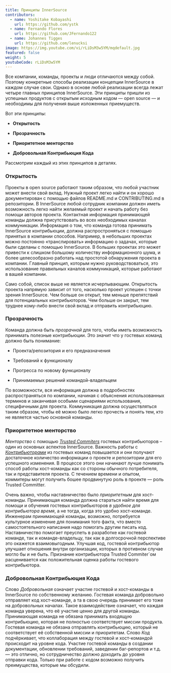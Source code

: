 ```yaml
---
title: Принципы InnerSource
contributors:
  - name: Yoshitake Kobayashi
    url: https://github.com/ystk
  - name: Fernando Flores
    url: https://github.com/JFernando122
  - name: Johannes Tigges
    url: https://github.com/lenucksi
image: https://img.youtube.com/vi/rLiDsM3w5YM/mqdefault.jpg
featured: false
weight: 5
youtubeCode: rLiDsM3w5YM
---
```

<div class="paragraph">
<p>Все компании, команды, проекты и люди отличаются между собой.
Поэтому конкретные способы реализации концепции InnerSource в каждом случае свои.
Однако в основе любой реализации всегда лежат четыре главных принципов InnerSource.
Эти принципы пришли из успешных продуктов с открытым исходным кодом — open source — и необходимы для получения выше изложенных приемуществ.</p>
</div>
<div class="paragraph">
<p>Вот эти принципы:</p>
</div>
<div class="ulist">
<ul>
<li>
<p><strong>Открытость</strong></p>
</li>
<li>
<p><strong>Прозрачность</strong></p>
</li>
<li>
<p><strong>Приоритетное менторство</strong></p>
</li>
<li>
<p><strong>Добровольная Контрибьюция Кода</strong></p>
</li>
</ul>
</div>
<div class="paragraph">
<p>Рассмотрим каждый из этих принципов в деталях.</p>
</div>
<div class="sect2">
<h3 id="_открытость">Открытость</h3>
<div class="paragraph">
<p>Проекты в open source работают таким образом, что любой участник может внести свой вклад.
Нужный проект легко найти и он хорошо документирован с помощью файлов README.md и CONTRIBUTING.md в репозитории.
В InnerSource любой сотрудник компании должен иметь возможность легко найти желаемый проект и начать работу без помощи авторов проекта.
Контактная информация принимающей команды должна присутствовать во всех необходимых каналах коммуникации.
Информация о том, что команда готова принимать InnerSource контрибьюции, должна распростроняться с помощью принятых в компании способов.
Например, в небольших проектах можно постоянно «транслировать» информацию о задачах, которые были сделаны с помощью InnerSource.
В больших проектах это может привести к слишком большому количеству информационного шума, и более целесообразно работать над простотой обнаружения проекта в компании.
Главный принцип, которым нужно руководствоваться, это использование правильных каналов коммуникаций, которые работают в вашей компании.</p>
</div>
<div class="paragraph">
<p>Само собой, список выше не является исчерпывающим.
Открытость проекта напрямую зависит от того, насколько проект успешен с точки зрения InnerSource.
Чем больше он открыт, тем меньше препятствий для потенциальных контрибьюторов.
Чем больше он закрыт, тем труднее кому-либо внести свой вклад и отправить контрибьюцию.</p>
</div>
</div>
<div class="sect2">
<h3 id="_прозрачность">Прозрачность</h3>
<div class="paragraph">
<p>Команда должна быть <em>прозрачной</em> для того, чтобы иметь возможность принимать полезные контрибьюции.
Это значит что у гостевых команд должно быть понимание:</p>
</div>
<div class="ulist">
<ul>
<li>
<p>Проекта/репозитория и его предназначения</p>
</li>
<li>
<p>Требований к функционалу</p>
</li>
<li>
<p>Прогресса по новому функционалу</p>
</li>
<li>
<p>Принимаемых решений командой-владельцем</p>
</li>
</ul>
</div>
<div class="paragraph">
<p>По возможности, вся информация должна в подробностях распространяться по компании, начиная с объяснения использованных терминов и заканчивая особыми сценариями использования, специфичными для проекта.
Коммуникация должна осуществляться таким образом, чтобы её можно было легко прочесть и понять тем, кто не является частью основной команды.</p>
</div>
</div>
<div class="sect2">
<h3 id="_приоритетное_менторство">Приоритетное менторство</h3>
<div class="paragraph">
<p><em>Менторство</em> с помощью <a href="https://innersourcecommons.org/learn/learning-path/trusted-committer"><em>Trusted Commiters</em></a> гостевых контрибьюторов – один из основных аспектов InnerSource.
Важность работы с <a href="https://innersourcecommons.org/learn/learning-path/contributor"><em>Контрибьюторами</em></a> из гостевых команд повышается и они получают достаточное количество информации о проекте и репозитории для его успешного изменения.
В процессе этого они начинают лучше понимать способ работы хост-команды как со стороны обычного потребителя, так и представителя проекта.
С течением времени и опытом, коммитеры могут получить бошее продвинутую роль в проекте — роль Trusted Committer.</p>
</div>
<div class="paragraph">
<p>Очень важно, чтобы наставничество было <em>приоритетным</em> для хост-команды. Принимающая команда должна стараться найти время для помощи и обучения гостевых контрибьюторов <em>в удобное для контрибьютора время</em>, а не тогда, когда это удобно хост-команде.
Инженерам принимающей команды, возможно, потребуется культурное изменение для понимания того факта, что вместо самостоятельного написания надо помогать другим писать код.
Наставничество помогает преуспеть в разработке как гостевой команде, так и команде-владельцу, так как в долгосрочной перспективе это окажется взаимовыгодным. Улучшая код, гостевой контрибьютор улучшает отношения внутри организации, которых в противном случае могло бы и не быть.
Признание контрибьютора Trusted Commiter`ом расценивается как положительная оценка работы гостевого контрибьютора.</p>
</div>
</div>
<div class="sect2">
<h3 id="_добровольная_контрибьюция_кода">Добровольная Контрибьюция Кода</h3>
<div class="paragraph">
<p>Слово <em>Добровольная</em> означает участие гостевой и хост-команды в InnerSource по собственному желанию.
Гостевая команда добровольно отправляет код хост-команде, а та в свою очередь принимает его тоже на добровольных началах.
Такое взаимодействие означает, что каждая команда уверена, что её участие ценно для другой команды.
Принимающая команда не обязана принимать входящую контрибьюцию, которая не полностью соответствует миссии продукта.
Гостевая команда не обязана отправлять контрибьюцию, который не соответствует её собственной миссии и приоритетам.
Слово <em>Код</em> подчёркивает, что коллаборация между гостевой и хост-командой происходит на уровне кода.
Участие гостевой команды в создании документации, обновлении требований, заведении баг-репортов и т.д. — это отлично, но сотрудничество должно доходить до уровня отправки кода. Только при работе с кодом возможно получить преимущества, которые мы обсудили.</p>
</div>
</div>
<!--- This file autogenerated from https://github.com/InnerSourceCommons/InnerSourceLearningPath/blob/main/scripts -->